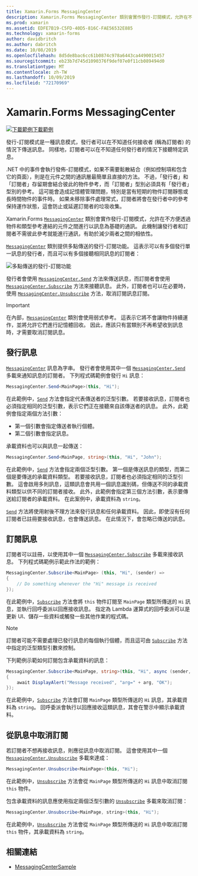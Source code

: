 ```yaml
---
title: Xamarin.Forms MessagingCenter
description: Xamarin.Forms MessagingCenter 類別會實作發行-訂閱模式，允許在不方便透過物件和類型參考連結的元件之間進行以訊息為基礎的通訊。
ms.prod: xamarin
ms.assetid: EDFE7B19-C5FD-40D5-816C-FAE56532E885
ms.technology: xamarin-forms
author: davidbritch
ms.author: dabritch
ms.date: 10/08/2019
ms.openlocfilehash: 8d5de8bac6cc61b0874c978a6443ca4490015457
ms.sourcegitcommit: eb23b7d745d1090376f9def07e0f11cb089494d0
ms.translationtype: MT
ms.contentlocale: zh-TW
ms.lasthandoff: 10/09/2019
ms.locfileid: "72170969"
---
```

# <a name="xamarinforms-messagingcenter"></a>Xamarin.Forms MessagingCenter

[![下載範例](~/media/shared/download.png)下載範例](https://docs.microsoft.com/samples/xamarin/xamarin-forms-samples/usingmessagingcenter)

發行-訂閱模式是一種訊息模式，發行者可以在不知道任何接收者 (稱為訂閱者) 的情況下傳送訊息。 同樣地，訂閱者可以在不知道任何發行者的情況下接聽特定訊息。

.NET 中的事件會執行發佈-訂閱模式，如果不需要鬆散結合（例如控制項和包含它的頁面），則是在元件之間的通訊層最簡單且直接的方法。 不過，「發行者」和「訂閱者」存留期會結合彼此的物件參考，而「訂閱者」型別必須具有「發行者」型別的參考。 這可能會造成記憶體管理問題，特別是當有短期的物件訂閱靜態或長時間物件的事件時。 如果未移除事件處理常式，訂閱者將會在發行者中的參考保持運作狀態，這會防止或延遲訂閱者的垃圾收集。

Xamarin.Forms [`MessagingCenter`](xref:Xamarin.Forms.MessagingCenter) 類別會實作發行-訂閱模式，允許在不方便透過物件和類型參考連結的元件之間進行以訊息為基礎的通訊。 此機制讓發行者和訂閱者不需彼此參考就能進行通訊，有助於減少兩者之間的相依性。

[`MessagingCenter`](xref:Xamarin.Forms.MessagingCenter) 類別提供多點傳送的發行-訂閱功能。 這表示可以有多個發行單一訊息的發行者，而且可以有多個接聽相同訊息的訂閱者：

![](messaging-center-images/messaging-center.png "多點傳送的發行-訂閱功能")

發行者會使用 [`MessagingCenter.Send`](xref:Xamarin.Forms.MessagingCenter.Send*) 方法來傳送訊息，而訂閱者會使用 [`MessagingCenter.Subscribe`](xref:Xamarin.Forms.MessagingCenter.Subscribe*) 方法來接聽訊息。 此外，訂閱者也可以在必要時，使用 [`MessagingCenter.Unsubscribe`](xref:Xamarin.Forms.MessagingCenter.Unsubscribe*) 方法，取消訂閱訊息訂閱。

> [!IMPORTANT]
> 在內部，[`MessagingCenter`](xref:Xamarin.Forms.MessagingCenter) 類別會使用弱式參考。 這表示它將不會讓物件持續運作，並將允許它們進行記憶體回收。 因此，應該只有當類別不再希望收到訊息時，才需要取消訂閱訊息。

## <a name="publish-a-message"></a>發行訊息

[`MessagingCenter`](xref:Xamarin.Forms.MessagingCenter) 訊息為字串。 發行者會使用其中一個 [`MessagingCenter.Send`](xref:Xamarin.Forms.MessagingCenter.Send*) 多載來通知訊息的訂閱者。 下列程式碼範例會發行 `Hi` 訊息：

```csharp
MessagingCenter.Send<MainPage>(this, "Hi");
```

在此範例中，[`Send`](xref:Xamarin.Forms.MessagingCenter.Send*) 方法會指定代表傳送者的泛型引數。 若要接收訊息，訂閱者也必須指定相同的泛型引數，表示它們正在接聽來自該傳送者的訊息。 此外，此範例會指定兩個方法引數：

- 第一個引數會指定傳送者執行個體。
- 第二個引數會指定訊息。

承載資料也可以與訊息一起傳送：

```csharp
MessagingCenter.Send<MainPage, string>(this, "Hi", "John");
```

在此範例中，[`Send`](xref:Xamarin.Forms.MessagingCenter.Send*) 方法會指定兩個泛型引數。 第一個是傳送訊息的類型，而第二個是要傳送的承載資料類型。 若要接收訊息，訂閱者也必須指定相同的泛型引數。 這會啟用多則訊息，這類訊息會共用一個訊息識別碼，但傳送不同的承載資料類型以供不同的訂閱者接收。 此外，此範例會指定第三個方法引數，表示要傳送給訂閱者的承載資料。 在此案例中，承載資料為 `string`。

[`Send`](xref:Xamarin.Forms.MessagingCenter.Send*) 方法將使用射後不理方法來發行訊息和任何承載資料。 因此，即使沒有任何訂閱者已註冊要接收訊息，也會傳送訊息。 在此情況下，會忽略已傳送的訊息。

## <a name="subscribe-to-a-message"></a>訂閱訊息

訂閱者可以註冊，以使用其中一個 [`MessagingCenter.Subscribe`](xref:Xamarin.Forms.MessagingCenter.Subscribe*) 多載來接收訊息。 下列程式碼範例示範此作法的範例：

```csharp
MessagingCenter.Subscribe<MainPage> (this, "Hi", (sender) =>
{
    // Do something whenever the "Hi" message is received
});
```

在此範例中，[`Subscribe`](xref:Xamarin.Forms.MessagingCenter.Subscribe*) 方法會將 `this` 物件訂閱至 `MainPage` 類型所傳送的 `Hi` 訊息，並執行回呼委派以回應接收訊息。 指定為 Lambda 運算式的回呼委派可以是更新 UI、儲存一些資料或觸發一些其他作業的程式碼。

> [!NOTE]
> 訂閱者可能不需要處理已發行訊息的每個執行個體，而且這可由 [`Subscribe`](xref:Xamarin.Forms.MessagingCenter.Subscribe*) 方法中指定的泛型類型引數來控制。

下列範例示範如何訂閱包含承載資料的訊息：

```csharp
MessagingCenter.Subscribe<MainPage, string>(this, "Hi", async (sender, arg) =>
{
    await DisplayAlert("Message received", "arg=" + arg, "OK");
});
```

在此範例中，[`Subscribe`](xref:Xamarin.Forms.MessagingCenter.Subscribe*) 方法會訂閱 `MainPage` 類型所傳送的 `Hi` 訊息，其承載資料為 `string`。 回呼委派會執行以回應接收這類訊息，其會在警示中顯示承載資料。

## <a name="unsubscribe-from-a-message"></a>從訊息中取消訂閱

若訂閱者不想再接收訊息，則應從訊息中取消訂閱。 這會使用其中一個 [`MessagingCenter.Unsubscribe`](xref:Xamarin.Forms.MessagingCenter.Unsubscribe*) 多載來達成：

```csharp
MessagingCenter.Unsubscribe<MainPage>(this, "Hi");
```

在此範例中，[`Unsubscribe`](xref:Xamarin.Forms.MessagingCenter.Unsubscribe*) 方法會從 `MainPage` 類型所傳送的 `Hi` 訊息中取消訂閱 `this` 物件。

包含承載資料的訊息應使用指定兩個泛型引數的 [`Unsubscribe`](xref:Xamarin.Forms.MessagingCenter.Unsubscribe*) 多載來取消訂閱：

```csharp
MessagingCenter.Unsubscribe<MainPage, string>(this, "Hi");
```

在此範例中，[`Unsubscribe`](xref:Xamarin.Forms.MessagingCenter.Unsubscribe*) 方法會從 `MainPage` 類型所傳送的 `Hi` 訊息中取消訂閱 `this` 物件，其承載資料為 `string`。

## <a name="related-links"></a>相關連結

- [MessagingCenterSample](https://docs.microsoft.com/samples/xamarin/xamarin-forms-samples/usingmessagingcenter)
